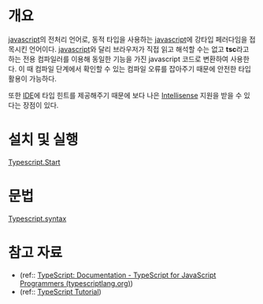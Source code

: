 # 개요 
[javascript](../../javascript.md)의 전처리 언어로, 동적 타입을 사용하는 [javascript](../../javascript.md)에 강타입 페러다임을 접목시킨 언어이다. [javascript](../../javascript.md)와 달리 브라우저가 직접 읽고 해석할 수는 없고 **tsc**라고 하는 전용 컴파일러를 이용해 동일한 기능을 가진 javascript 코드로 변환하여 사용한다. 이 때 컴파일 단계에서 확인할 수 있는 컴파일 오류를 잡아주기 때문에 안전한 타입 활용이 가능하다.

또한 [IDE](../../../../_etc/IDE.md)에 타입 힌트를 제공해주기 때문에 보다 나은 [Intellisense](../../../../_etc/Intellisense.md) 지원을 받을 수 있다는 장점이 있다.

# 설치 및 실행
[Typescript.Start](Typescript/Typescript.Start.md)

# 문법
[Typescript.syntax](Typescript/Typescript.syntax.md)

# 참고 자료
- (ref:: [TypeScript: Documentation - TypeScript for JavaScript Programmers (typescriptlang.org)](https://www.typescriptlang.org/docs/handbook/typescript-in-5-minutes.html))
- (ref:: [TypeScript Tutorial](https://www.typescripttutorial.net/))